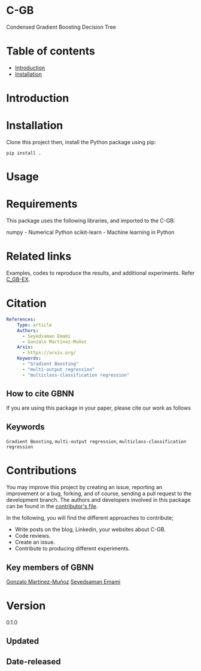 # C-GB
Condensed Gradient Boosting Decision Tree

# Table of contents
* [Introduction](#Introduction)
* [Installation](#Installation)



# Introduction



# Installation
Clone this project then, install the Python package using pip:

`pip install .`


# Usage



# Requirements
This package uses the following libraries, and imported to the C-GB:

numpy - Numerical Python
scikit-learn - Machine learning in Python

# Related links
Examples, codes to reproduce the results, and additional experiments. Refer [C_GB-EX](https://github.com/samanemami/C_GB-EX).


# Citation

```yaml
References:
    Type: article
    Authors:
      - Seyedsaman Emami
      - Gonzalo Martínez-Muñoz
    Arxiv:
      - https://arxiv.org/
    Keywords:
      - "Gradient Boosting"
      - "multi-output regression"
      - "multiclass-classification regression"
```
## How to cite GBNN
If you are using this package in your paper, please cite our work as follows
## Keywords
`Gradient Boosting`, `multi-output regression`, `multiclass-classification regression`


# Contributions
You may improve this project by creating an issue, reporting an improvement or a bug, forking, and of course, sending a pull request to the development branch. 
The authors and developers involved in this package can be found in the [contributor's file](contributors.txt).

In the following, you will find the different approaches to contribute;
<ul>
    <li> Write posts on the blog, Linkedin, your websites about C-GB. </li>
    <li> Code reviews. </li>
    <li> Create an issue. </li>
    <li> Contribute to producing different experiments. </li>
</ul>

## Key members of GBNN
[Gonzalo Martínez-Muñoz](https://github.com/gmarmu)
[Seyedsaman Emami](https://github.com/samanemami)

# Version
0.1.0

## Updated

## Date-released

